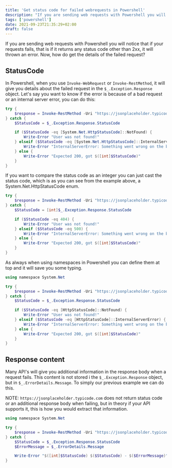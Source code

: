 ```yaml
---
title: 'Get status code for failed webrequests in Powershell'
description: "If you are sending web requests with Powershell you will notice that if your requests fails, that is if it returns any status code other than 2xx, it will thrown an error. Now, how do get the details of the failed request?"
tags: ['powershell']
date: 2021-09-23T21:35:29+02:00
draft: false
---
```


If you are sending web requests with Powershell you will notice that if your requests fails, that is if it returns any status code other than 2xx, it will thrown an error. Now, how do get the details of the failed request?

<!--more-->

## StatusCode

In Powershell, when you use `Invoke-WebRequest` or `Invoke-RestMethod`, it will give you details about the failed request in the `$_.Exception.Response` object. Let's say you want to know if the error is because of a bad request or an internal server error, you can do this:

```powershell
try {
    $response = Invoke-RestMethod -Uri "https://jsonplaceholder.typicode.com/users/11"
} catch {
    $StatusCode = $_.Exception.Response.StatusCode

    if ($StatusCode -eq [System.Net.HttpStatusCode]::NotFound) {
        Write-Error "User was not found!"
    } elseif ($StatusCode -eq [System.Net.HttpStatusCode]::InternalServerError) {
        Write-Error "InternalServerError: Something went wrong on the backend!"
    } else {
        Write-Error "Expected 200, got $([int]$StatusCode)"
    }
}
```

If you want to compare the status code as an integer you can just cast the status code, which is as you can see from the example above, a System.Net.HttpStatusCode enum.

```powershell
try {
    $response = Invoke-RestMethod -Uri "https://jsonplaceholder.typicode.com/users/11"
} catch {
    $StatusCode = [int]$_.Exception.Response.StatusCode

    if ($StatusCode -eq 404) {
        Write-Error "User was not found!"
    } elseif ($StatusCode -eq 500) {
        Write-Error "InternalServerError: Something went wrong on the backend!"
    } else {
        Write-Error "Expected 200, got $([int]$StatusCode)"
    }
}
```

As always when using namespaces in Powershell you can define them at top and it will save you some typing.

```powershell
using namespace System.Net

try {
    $response = Invoke-RestMethod -Uri "https://jsonplaceholder.typicode.com/users/11"
} catch {
    $StatusCode = $_.Exception.Response.StatusCode

    if ($StatusCode -eq [HttpStatusCode]::NotFound) {
        Write-Error "User was not found!"
    } elseif ($StatusCode -eq [HttpStatusCode]::InternalServerError) {
        Write-Error "InternalServerError: Something went wrong on the backend!"
    } else {
        Write-Error "Expected 200, got $([int]$StatusCode)"
    }
}
```

## Response content

Many API's will give you additional information in the response body when a request fails. This content is not stored i the `$_.Exception.Response` object, but in `$_.ErrorDetails.Message`. To simply our previous example we can do this.

NOTE: `https://jsonplaceholder.typicode.com` does not return status code or an additional response body when failing, but in theory if your API supports it, this is how you would extract that information.

```powershell
using namespace System.Net

try {
    $response = Invoke-RestMethod -Uri "https://jsonplaceholder.typicode.com/users/0"
} catch {
    $StatusCode = $_.Exception.Response.StatusCode
    $ErrorMessage = $_.ErrorDetails.Message

    Write-Error "$([int]$StatusCode) $($StatusCode) - $($ErrorMessage)"
}
```
